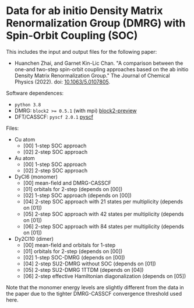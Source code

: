
Data for ab initio Density Matrix Renormalization Group (DMRG) with Spin-Orbit Coupling (SOC)
=============================================================================================

This includes the input and output files for the following paper:

* Huanchen Zhai, and Garnet Kin-Lic Chan. "A comparison between the one-and two-step spin-orbit coupling approaches based on the ab initio Density Matrix Renormalization Group." The Journal of Chemical Physics (2022). doi: [10.1063/5.0107805](https://doi.org/10.1063/5.0107805).

Software dependences:

* ``python 3.8``
* DMRG: ``block2 >= 0.5.1`` (with mpi) [block2-preview](https://github.com/block-hczhai/block2-preview)
* DFT/CASSCF: ``pyscf 2.0.1`` [pyscf](https://github.com/pyscf/pyscf)

Files:

* Cu atom
  - [00] 1-step SOC approach
  - [02] 2-step SOC approach
* Au atom
  - [00] 1-step SOC approach
  - [02] 2-step SOC approach
* DyCl6 (monomer)
  - [00] mean-field and DMRG-CASSCF
  - [01] orbitals for 2-step (depends on [00])
  - [02] 1-step SOC approach (depends on [00])
  - [04] 2-step SOC approach with 21 states per multiplicity (depends on [01])
  - [05] 2-step SOC approach with 42 states per multiplicity (depends on [01])
  - [06] 2-step SOC approach with 84 states per multiplicity (depends on [01])
* Dy2Cl10 (dimer)
  - [00] mean-field and orbitals for 1-step
  - [01] orbitals for 2-step (depends on [00])
  - [02] 1-step SOC-DMRG (depends on [00])
  - [04] 2-step SU2-DMRG without SOC (depends on [01])
  - [05] 2-step SU2-DMRG 1TTDM (depends on [04])
  - [06] 2-step effective Hamiltonian diagonalization (depends on [05])

Note that the monomer energy levels are slightly different from the data in the paper due to the tighter DMRG-CASSCF convergence threshold used here.
